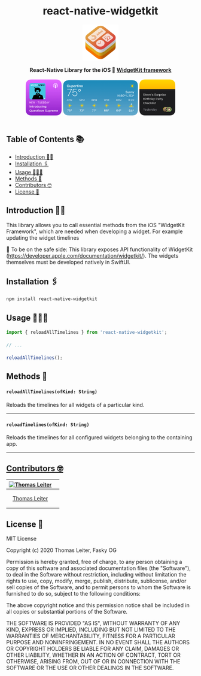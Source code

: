 <h1 align="center"> react-native-widgetkit </h1>

<p align="center">
    <img alt="widgetkit" src="./git_assets/widgetkit.png" width="96">
</p>

<div align="center">
  <strong>React-Native Library for the iOS 🍏 <a href="https://developer.apple.com/documentation/widgetkit/">WidgetKit framework<a></strong> 
</div>
<br>
<div align="center">
<img alt="widget_small"  src="./git_assets/focused_small.png" width="96">
<img alt="widget_medium"  src="./git_assets/weather_medium.png" width="200">
<img alt="widget_small"  src="./git_assets/notes_small.png" width="96">
</div>
<br>

## Table of Contents 📚

- [Introduction 👨‍🏫](#introduction-👨‍🏫)
- [Installation 🖇‍](#installation-🖇‍)
- [Usage 👨🏻‍💻](#usage-👨🏻‍💻)
- [Methods 📖](#methods-📖‍)
- [Contributors 🤓](#contributors-🤓)
- [License 🔖](#license-🔖)

## Introduction 👨‍🏫

This library allows you to call essential methods from the iOS "WidgetKit Framework", which are needed when developing a widget. For example updating the widget timelines

🚨 To be on the safe side: This library exposes API functionality of WidgetKit (https://developer.apple.com/documentation/widgetkit/). The widgets themselves must be developed natively in SwiftUI.

## Installation 🖇‍

```sh
npm install react-native-widgetkit
```

## Usage 👨🏻‍💻

```js
import { reloadAllTimelines } from 'react-native-widgetkit';

// ...

reloadAllTimelines();
```

## Methods 📖‍

#### `reloadAllTimelines(ofKind: String)`

Reloads the timelines for all widgets of a particular kind.

---

#### `reloadTimelines(ofKind: String)`

Reloads the timelines for all configured widgets belonging to the containing app.

---

## [Contributors 🤓](#Contributors)

| [<img alt="Thomas Leiter" src="https://avatars3.githubusercontent.com/u/20393156?s=400&u=ae0a43de5d81d58a698abffe4e2ede024f2b6700&v=4" width="117">](https://github.com/tomLadder) |     |
| ---------------------------------------------------------------------------------------------------------------------------------------------------------------------------------- | --- |
| <p align="center">[Thomas Leiter](https://github.com/tomLadder) </p>                                                                                                               |

## License 🔖

MIT License

Copyright (c) 2020 Thomas Leiter, Fasky OG

Permission is hereby granted, free of charge, to any person obtaining a copy
of this software and associated documentation files (the "Software"), to deal
in the Software without restriction, including without limitation the rights
to use, copy, modify, merge, publish, distribute, sublicense, and/or sell
copies of the Software, and to permit persons to whom the Software is
furnished to do so, subject to the following conditions:

The above copyright notice and this permission notice shall be included in all
copies or substantial portions of the Software.

THE SOFTWARE IS PROVIDED "AS IS", WITHOUT WARRANTY OF ANY KIND, EXPRESS OR
IMPLIED, INCLUDING BUT NOT LIMITED TO THE WARRANTIES OF MERCHANTABILITY,
FITNESS FOR A PARTICULAR PURPOSE AND NONINFRINGEMENT. IN NO EVENT SHALL THE
AUTHORS OR COPYRIGHT HOLDERS BE LIABLE FOR ANY CLAIM, DAMAGES OR OTHER
LIABILITY, WHETHER IN AN ACTION OF CONTRACT, TORT OR OTHERWISE, ARISING FROM,
OUT OF OR IN CONNECTION WITH THE SOFTWARE OR THE USE OR OTHER DEALINGS IN THE
SOFTWARE.
